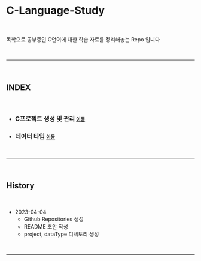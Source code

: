 # C-Language-Study

</br>

독학으로 공부중인 C언어에 대한 학습 자료를 정리해놓는 Repo 입니다 

</br>

---

</br>

## INDEX

</br>

- ### C프로젝트 생성 및 관리 <span style="font-size: 0.8rem" > [이동](./project/) </span>
- ### 데이터 타입 <span style="font-size: 0.8rem" > [이동](./dataType/) </span>

</br>

---

</br>

## History

</br>

- 2023-04-04 
  - Github Repositories 생성
  - README 초안 작성 
  - project, dataType 디렉토리 생성

</br>

---